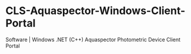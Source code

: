 # CLS-Aquaspector-Windows-Client-Portal
Software | Windows .NET (C++) Aquaspector Photometric Device Client Portal
